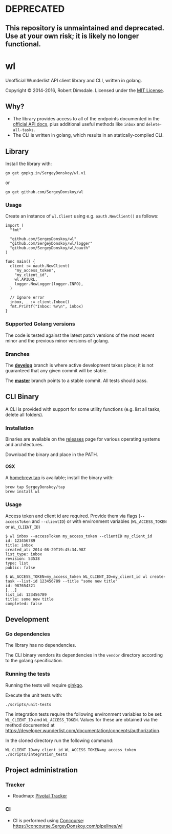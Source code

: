 # DEPRECATED

## This repository is unmaintained and deprecated. Use at your own risk; it is likely no longer functional.

wl
==

Unofficial Wunderlist API client library and CLI, written in golang.

Copyright © 2014-2016, Robert Dimsdale.
Licensed under the [MIT License](https://github.com/SergeyDonskoy/wl/blob/master/LICENSE).

## Why?

- The library provides access to all of the endpoints documented in the
  [official API docs](https://developer.wunderlist.com/documentation/),
  plus additional useful methods like `inbox` and `delete-all-tasks`.
- The CLI is written in golang, which results in an statically-compiled CLI.

## Library

Install the library with:

```
go get gopkg.in/SergeyDonskoy/wl.v1
```

or

```
go get github.com/SergeyDonskoy/wl
```

### Usage

Create an instance of `wl.Client` using e.g. `oauth.NewClient()` as follows:

```
import (
  "fmt"

  "github.com/SergeyDonskoy/wl"
  "github.com/SergeyDonskoy/wl/logger"
  "github.com/SergeyDonskoy/wl/oauth"
)

func main() {
  client := oauth.NewClient(
    "my_access_token",
    "my_client_id",
    wl.APIURL,
    logger.NewLogger(logger.INFO),
  )

  // Ignore error
  inbox, _ := client.Inbox()
  fmt.Printf("Inbox: %v\n", inbox)
}
```

### Supported Golang versions

The code is tested against the latest patch versions of the most recent minor
and the previous minor versions of golang.

### Branches

The [**develop**](https://github.com/SergeyDonskoy/wl/tree/develop) branch is
where active development takes place; it is not guaranteed that any given
commit will be stable.

The [**master**](https://github.com/SergeyDonskoy/wl/tree/master) branch points
to a stable commit. All tests should pass.

## CLI Binary

A CLI is provided with support for some utility functions
(e.g. list all tasks, delete all folders).

### Installation

Binaries are available on the [releases](https://github.com/SergeyDonskoy/wl/releases)
page for various operating systems and architectures.

Download the binary and place in the PATH.

#### OSX

A [homebrew tap](https://github.com/SergeyDonskoy/homebrew-tap) is available;
install the binary with:

```
brew tap SergeyDonskoy/tap
brew install wl
```

### Usage

Access token and client id are required. Provide them via flags (`--accessToken` and `--clientID`) or with environment variables (`WL_ACCESS_TOKEN` or `WL_CLIENT_ID`)

```
$ wl inbox --accessToken my_access_token --clientID my_client_id
id: 123456789
title: inbox
created_at: 2014-08-29T19:45:34.98Z
list_type: inbox
revision: 53538
type: list
public: false

$ WL_ACCESS_TOKEN=my_access_token WL_CLIENT_ID=my_client_id wl create-task --list-id 123456789 --title "some new title"
id: 987654321
[...]
list_id: 123456789
title: some new title
completed: false
```

## Development

### Go dependencies

The library has no dependencies.

The CLI binary vendors its dependencies in the `vendor` directory according
to the golang specification.

### Running the tests

Running the tests will require [ginkgo](http://onsi.github.io/ginkgo/).

Execute the unit tests with:

```
./scripts/unit-tests
```

The integration tests require the following environment variables to be set:
`WL_CLIENT_ID` and `WL_ACCESS_TOKEN`.
Values for these are obtained via the method documented at
https://developer.wunderlist.com/documentation/concepts/authorization.

In the cloned directory run the following command:

```
WL_CLIENT_ID=my_client_id WL_ACCESS_TOKEN=my_access_token ./scripts/integration_tests
```

## Project administration

### Tracker

- Roadmap: [Pivotal Tracker](https://www.pivotaltracker.com/n/projects/1235310)

### CI

- CI is performed using [Concourse](http://concourse.ci):
https://concourse.SergeyDonskoy.com/pipelines/wl
